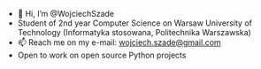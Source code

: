 - 👋 Hi, I’m @WojciechSzade
- Student of 2nd year Computer Science on Warsaw University of Technology (Informatyka stosowana, Politechnika Warszawska)
- 📫 Reach me on my e-mail: wojciech.szade@gmail.com  
- Open to work on open source Python projects  
